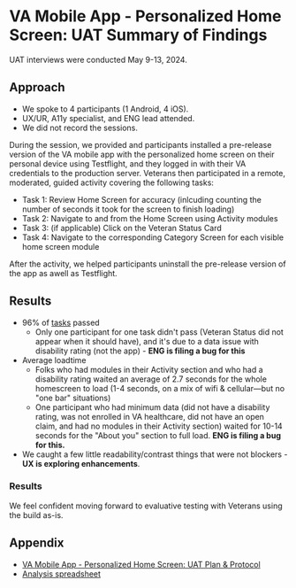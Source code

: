 # VA Mobile App - Personalized Home Screen: UAT Summary of Findings 
UAT interviews were conducted May 9-13, 2024.

## Approach
- We spoke to 4 participants (1 Android, 4 iOS).
- UX/UR, A11y specialist, and ENG lead attended.
- We did not record the sessions.

During the session, we provided and participants installed a pre-release version of the VA mobile app with the personalized home screen on their personal device using Testflight, and they logged in with their VA credentials to the production server. Veterans then participated in a remote, moderated, guided activity covering the following tasks:
- Task 1: Review Home Screen for accuracy (inlcuding counting the number of seconds it took for the screen to finish loading)
- Task 2: Navigate to and from the Home Screen using Activity modules
- Task 3: (if applicable) Click on the Veteran Status Card
- Task 4: Navigate to the corresponding Category Screen for each visible home screen module

After the activity, we helped participants uninstall the pre-release version of the app as awell as Testflight.


## Results
- 96% of [tasks](https://github.com/department-of-veterans-affairs/va.gov-team/blob/master/products/va-mobile-app/features/design-personalization/uat/test-plan-protocol.md) passed
    - Only one participant for one task didn't pass (Veteran Status did not appear when it should have), and it's due to a data issue with disability rating (not the app) - **ENG is filing a bug for this**
- Average loadtime
  - Folks who had modules in their Activity section and who had a disability rating waited an average of 2.7 seconds for the whole homescreen to load (1-4 seconds, on a mix of wifi & cellular—but no "one bar" situations)
  - One participant who had minimum data (did not have a disability rating, was not enrolled in VA healthcare, did not have an open claim, and had no modules in their Activity section) waited for 10-14 seconds for the "About you" section to full load.  **ENG is filing a bug for this.**
- We caught a few little readability/contrast things that were not blockers - **UX is exploring enhancements**.

### Results
We feel confident moving forward to evaluative testing with Veterans using the build as-is.

## Appendix
- [VA Mobile App - Personalized Home Screen: UAT Plan & Protocol](https://github.com/department-of-veterans-affairs/va.gov-team/blob/master/products/va-mobile-app/features/design-personalization/uat/test-plan-protocol.md)  
- [Analysis spreadsheet](https://docs.google.com/spreadsheets/d/1HSL0SJRwomx4dwDioufKgfQbYSpkYVZvO4F379H5GQw/edit#gid=831278958)

